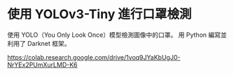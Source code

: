 # 使用 YOLOv3-Tiny 進行口罩檢測
使用 YOLO（You Only Look Once）模型檢測圖像中的口罩。
用 Python 編寫並利用了 Darknet 框架。

https://colab.research.google.com/drive/1voq9JYaKbUgJ0-NrYEx2PUmXurLMD-K6
